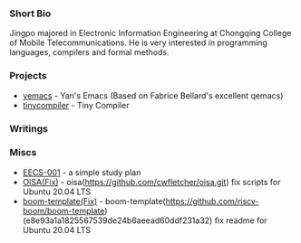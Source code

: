 ### Short Bio
Jingpo majored in Electronic Information Engineering at Chongqing College of Mobile Telecommunications. He is very interested in programming languages, compilers and formal methods.

### Projects
- [yemacs](https://github.com/yanjingpo/yemacs.git) - Yan's Emacs (Based on Fabrice Bellard's excellent qemacs)  
- [tinycompiler](https://github.com/yanjingpo/tinycompiler.git) - Tiny Compiler

### Writings

### Miscs
- [EECS-001](https://yanjingpo.github.io/EECS001/) - a simple study plan
- [OISA(Fix)](https://github.com/yanjingpo/oisa_fix_scripts.git) - oisa(https://github.com/cwfletcher/oisa.git) fix scripts for Ubuntu 20.04 LTS
- [boom-template(Fix)](https://github.com/yanjingpo/boom-template.git) - boom-template(https://github.com/riscv-boom/boom-template)                   (e8e93a1a1825567539de24b6aeead60ddf231a32) fix readme for Ubuntu 20.04 LTS
